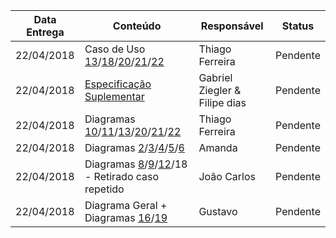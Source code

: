 |Data Entrega|Conteúdo|Responsável|Status|
|----|------|---------|-----|
|22/04/2018|Caso de Uso [13](Assinatura-Twitch-Prime)/[18](Alteração-do-Nome-da-Transmissão)/[20](Criação-de-Vídeo)/[21](Hosting)/[22](Análise-de-Canal)|Thiago Ferreira|Pendente|
|22/04/2018|[Especificação Suplementar](Especificação-Suplementar)|Gabriel Ziegler & Filipe dias|Pendente|
|22/04/2018|Diagramas [10](Diagrama-Adição-de-Add-ons-em-Jogos)/[11](Diagrama-Chat-de-Voz)/[13](Diagrama-Assinatura-Twitch-Prime)/[20](Diagrama-Criação-de-Vídeo)/[21](Diagrama-Hosting)/[22](Diagrama-Análise-de-Canal)|Thiago Ferreira|Pendente|
|22/04/2018|Diagramas [2](Diagrama-Transmissão-Multimídia)/[3](Diagrama-Criação-de-Conta)/[4](Diagrama-Inscrição-em-Canal)/[5](Diagrama-Doação-de-Bits)/[6](Diagrama-Compra-de-Bits)|Amanda|Pendente|
|22/04/2018|Diagramas [8](Diagrama-Mensagens-Privadas)/[9](Diagrama-Restrições-de-Chat)/[12](Diagrama-Transmissão-de-Ads)/18 - Retirado caso repetido|João Carlos|Pendente|
|22/04/2018|Diagrama Geral + Diagramas [16](Diagrama-Banir-Viewer)/[19](Diagrama-Adição-de-Jogo-ao-Catálogo)|Gustavo|Pendente|

